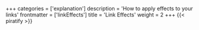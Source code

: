 +++
categories = ['explanation']
description = 'How to apply effects to your links'
frontmatter = ['linkEffects']
title = 'Link Effects'
weight = 2
+++
{{< piratify >}}